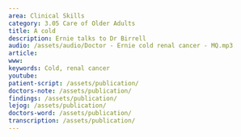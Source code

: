 ```yaml
---
area: Clinical Skills
category: 3.05 Care of Older Adults
title: A cold
description: Ernie talks to Dr Birrell
audio: /assets/audio/Doctor - Ernie cold renal cancer - MQ.mp3
article: 
www: 
keywords: Cold, renal cancer
youtube:
patient-script: /assets/publication/
doctors-note: /assets/publication/
findings: /assets/publication/
lejog: /assets/publication/
doctors-word: /assets/publication/
transcription: /assets/publication/
--- 
```

